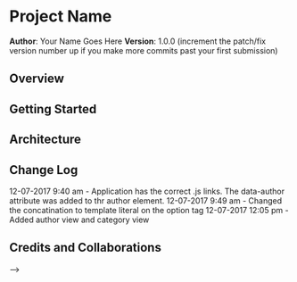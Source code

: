 # Project Name

**Author**: Your Name Goes Here
**Version**: 1.0.0 (increment the patch/fix version number up if you make more commits past your first submission)

## Overview
<!-- Provide a high level overview of what this application is and why you are building it, beyond the fact that it's an assignment for a Code Fellows 301 class. (i.e. What's your problem domain?) -->

## Getting Started
<!-- What are the steps that a user must take in order to build this app on their own machine and get it running? -->

## Architecture
<!-- Provide a detailed description of the application design. What technologies (languages, libraries, etc) you're using, and any other relevant design information. -->

## Change Log
12-07-2017 9:40 am - Application has the correct .js links. The data-author attribute was added to thr author element.
12-07-2017 9:49 am - Changed the concatination to template literal on the option tag
12-07-2017 12:05 pm - Added author view and category view

## Credits and Collaborations
<!-- Give credit (and a link) to other people or resources that helped you build this application. -->
-->